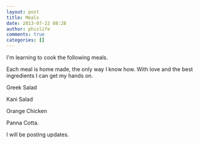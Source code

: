 ```yaml
---
layout: post
title: Meals
date: 2013-07-22 08:28
author: phislife
comments: true
categories: []
---
```

I'm learning to cook the following meals.

Each meal is home made, the only way I know how. With love and the best ingredients I can get my hands on.

Greek Salad

Kani Salad

Orange Chicken

Panna Cotta.

I will be posting updates.
